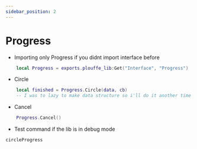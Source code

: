 ```yaml
---
sidebar_position: 2
---
```


# Progress

- Importing only Progress if you didnt import interface before
```lua
    local Progress = exports.plouffe_lib:Get("Interface", "Progress")
```

- Circle
```lua
    local finished = Progress.Circle(data, cb)
    -- I was to lazy to make data structure so i'll do it another time
```

- Cancel
```lua
    Progress.Cancel()
```

- Test command if the lib is in debug mode 
```
circleProgress
```